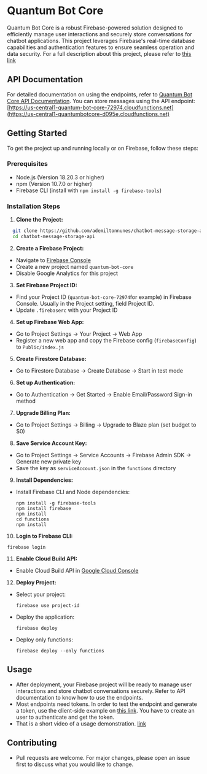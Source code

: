 # Quantum Bot Core

Quantum Bot Core is a robust Firebase-powered solution designed to efficiently manage user interactions and securely store conversations for chatbot applications. This project leverages Firebase's real-time database capabilities and authentication features to ensure seamless operation and data security. For a full description about this project, please refer to [this link](https://pitch.com/v/quantumbotcore-project-xt2qv5)

## API Documentation

For detailed documentation on using the endpoints, refer to [Quantum Bot Core API Documentation](https://us-central1-quantumbotcore-d095e.cloudfunctions.net/swagger).
You can store messages using the API endpoint: [https://us-central1-quantum-bot-core-72974.cloudfunctions.net](https://us-central1-quantumbotcore-d095e.cloudfunctions.net)

## Getting Started

To get the project up and running locally or on Firebase, follow these steps:

### Prerequisites

- Node.js (Version 18.20.3 or higher)
- npm (Version 10.7.0 or higher)
- Firebase CLI (install with `npm install -g firebase-tools`)

### Installation Steps

1. **Clone the Project:**

```bash
  git clone https://github.com/ademiltonnunes/chatbot-message-storage-api.git
  cd chatbot-message-storage-api
```


2. **Create a Firebase Project:**
- Navigate to [Firebase Console](https://console.firebase.google.com)
- Create a new project named `quantum-bot-core`
- Disable Google Analytics for this project

3. **Set Firebase Project ID:**
- Find your Project ID (`quantum-bot-core-72974`for example) in Firebase Console. Usually in the Project setting, field Project ID.
- Update `.firebaserc` with your Project ID

4. **Set up Firebase Web App:**
- Go to Project Settings -> Your Project -> Web App
- Register a new web app and copy the Firebase config (`firebaseConfig`) to `Public/index.js`

5. **Create Firestore Database:**
- Go to Firestore Database -> Create Database -> Start in test mode

6. **Set up Authentication:**
- Go to Authentication -> Get Started -> Enable Email/Password Sign-in method

7. **Upgrade Billing Plan:**
- Go to Project Settings -> Billing -> Upgrade to Blaze plan (set budget to $0)

8. **Save Service Account Key:**
- Go to Project Settings -> Service Accounts -> Firebase Admin SDK -> Generate new private key
- Save the key as `serviceAccount.json` in the `functions` directory

9. **Install Dependencies:**
- Install Firebase CLI and Node dependencies:
  ```
  npm install -g firebase-tools
  npm install firebase
  npm install
  cd functions
  npm install
  ```

10. **Login to Firebase CLI:**
 ```
 firebase login
 ```

11. **Enable Cloud Build API:**
 - Enable Cloud Build API in [Google Cloud Console](https://console.cloud.google.com/apis/library/cloudbuild.googleapis.com)

12. **Deploy Project:**
 - Select your project:
   ```
   firebase use project-id
   ```
 - Deploy the application:
   ```
   firebase deploy
   ```
 - Deploy only functions:
   ```
   firebase deploy --only functions
   ```

## Usage

- After deployment, your Firebase project will be ready to manage user interactions and store chatbot conversations securely. Refer to API documentation to know how to use the endpoints.
- Most endpoints need tokens. In order to test the endpoint and generate a token, use the client-side example on [this link](https://quantumbotcore-d095e.web.app/). You have to create an user to authenticate and get the token.
- That is a short video of a usage demonstration. [link](https://www.loom.com/share/49909fa7a6824f1ea9d10bfcda495e74?t=324&sid=e4c37b74-ee1e-4859-8fd2-d8b0bc07b4be)

## Contributing

- Pull requests are welcome. For major changes, please open an issue first to discuss what you would like to change.

